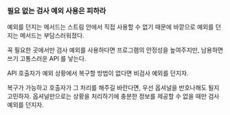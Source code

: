 ### 필요 없는 검사 예외 사용은 피하라

예외를 던지는 메서드는 스트림 안에서 직접 사용할 수 없기 때문에 바깥으로 예외를 던지는 메서드는 부담스러워졌다.

꼭 필요한 곳에서만 검사 예외를 사용하다면 프로그램의 안정성을 높여주지만, 남용하면 쓰기 고통스러운 API 를 낳는다.

API 호출자가 예외 상황에서 복구할 방법이 없다면 비검사 예외를 던지자.

복구가 가능하고 호출자가 그 처리를 해주길 바란다면, 우선 옵셔널을 반호나해도 될지 고민하자.
옵셔널만으로는 상황을 처리하기에 충분한 정보를 제공할 수 없을 때만 검사 예외를 던지자.

